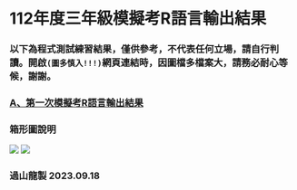# 112年度三年級模擬考R語言輸出結果

### 以下為程式測試練習結果，僅供參考，不代表任何立場，請自行判讀。開啟`(圖多慎入!!!)`網頁連結時，因圖檔多檔案大，請務必耐心等候，謝謝。

### [A、第一次模擬考R語言輸出結果](https://tjjh.github.io/112MT/R112a01-ggplotly.RMD.html)

### 箱形圖說明
<img src="https://tjjh.github.io/109MT/001.png">

<img src="https://tjjh.github.io/109MT/002.png">

### 過山龍製 2023.09.18
